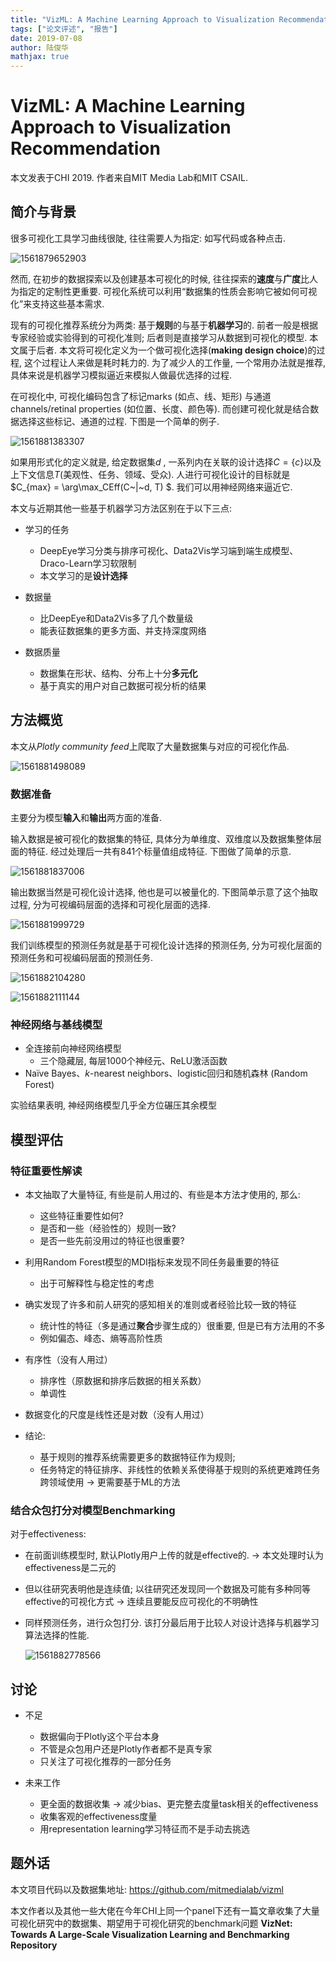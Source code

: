 ```yaml
---
title: "VizML: A Machine Learning Approach to Visualization Recommendation"
tags: ["论文评述", "报告"]
date: 2019-07-08
author: 陆俊华
mathjax: true
---
```


# VizML: A Machine Learning Approach to Visualization Recommendation
本文发表于CHI 2019. 作者来自MIT Media Lab和MIT CSAIL.

## 简介与背景

很多可视化工具学习曲线很陡, 往往需要人为指定: 如写代码或各种点击.

![1561879652903](http://www.cad.zju.edu.cn/home/vagblog/images/20190708/1561879652903.png)

然而, 在初步的数据探索以及创建基本可视化的时候, 往往探索的**速度**与**广度**比人为指定的定制性更重要. 可视化系统可以利用“数据集的性质会影响它被如何可视化”来支持这些基本需求.

现有的可视化推荐系统分为两类: 基于**规则**的与基于**机器学习**的. 前者一般是根据专家经验或实验得到的可视化准则; 后者则是直接学习从数据到可视化的模型. 本文属于后者. 本文将可视化定义为一个做可视化选择(**making design choice**)的过程, 这个过程让人来做是耗时耗力的. 为了减少人的工作量, 一个常用办法就是推荐, 具体来说是机器学习模拟逼近来模拟人做最优选择的过程.

在可视化中, 可视化编码包含了标记marks (如点、线、矩形) 与通道channels/retinal properties (如位置、长度、颜色等). 而创建可视化就是结合数据选择这些标记、通道的过程. 下图是一个简单的例子.

![1561881383307](http://www.cad.zju.edu.cn/home/vagblog/images/20190708/1561881383307.png)

如果用形式化的定义就是, 给定数据集$d$ , 一系列内在关联的设计选择$C=\{c\}$以及上下文信息$T$(美观性、任务、领域、受众). 人进行可视化设计的目标就是$C_{max} = \arg\max_CEff(C~|~d, T) $. 我们可以用神经网络来逼近它.

本文与近期其他一些基于机器学习方法区别在于以下三点:

- 学习的任务
  - DeepEye学习分类与排序可视化、Data2Vis学习端到端生成模型、Draco-Learn学习软限制
  - 本文学习的是**设计选择**

- 数据量
  - 比DeepEye和Data2Vis多了几个数量级
  - 能表征数据集的更多方面、并支持深度网络

- 数据质量
  - 数据集在形状、结构、分布上十分**多元化**
  - 基于真实的用户对自己数据可视分析的结果

## 方法概览

本文从*Plotly community feed*上爬取了大量数据集与对应的可视化作品.

![1561881498089](http://www.cad.zju.edu.cn/home/vagblog/images/20190708/1561881498089.png)

### 数据准备

主要分为模型**输入**和**输出**两方面的准备. 

输入数据是被可视化的数据集的特征, 具体分为单维度、双维度以及数据集整体层面的特征. 经过处理后一共有841个标量值组成特征. 下图做了简单的示意.

![1561881837006](http://www.cad.zju.edu.cn/home/vagblog/images/20190708/1561881837006.png)

输出数据当然是可视化设计选择, 他也是可以被量化的. 下图简单示意了这个抽取过程, 分为可视编码层面的选择和可视化层面的选择.

![1561881999729](http://www.cad.zju.edu.cn/home/vagblog/images/20190708/1561881999729.png)

我们训练模型的预测任务就是基于可视化设计选择的预测任务, 分为可视化层面的预测任务和可视编码层面的预测任务.

![1561882104280](http://www.cad.zju.edu.cn/home/vagblog/images/20190708/1561882104280.png)

![1561882111144](http://www.cad.zju.edu.cn/home/vagblog/images/20190708/1561882111144.png)

### 神经网络与基线模型

- 全连接前向神经网络模型
  - 三个隐藏层, 每层1000个神经元、ReLU激活函数
- Naïve Bayes、*k*-nearest neighbors、logistic回归和随机森林 (Random Forest)

实验结果表明, 神经网络模型几乎全方位碾压其余模型

## 模型评估

### 特征重要性解读

- 本文抽取了大量特征, 有些是前人用过的、有些是本方法才使用的, 那么: 
  - 这些特征重要性如何? 
  - 是否和一些（经验性的）规则一致? 
  - 是否一些先前没用过的特征也很重要? 

- 利用Random Forest模型的MDI指标来发现不同任务最重要的特征
  - 出于可解释性与稳定性的考虑

- 确实发现了许多和前人研究的感知相关的准则或者经验比较一致的特征
  - 统计性的特征（多是通过**聚合**步骤生成的）很重要, 但是已有方法用的不多
  - 例如偏态、峰态、熵等高阶性质

- 有序性（没有人用过）
  - 排序性（原数据和排序后数据的相关系数）
  - 单调性

- 数据变化的尺度是线性还是对数（没有人用过）

- 结论: 
  - 基于规则的推荐系统需要更多的数据特征作为规则;
  - 任务特定的特征排序、非线性的依赖关系使得基于规则的系统更难跨任务跨领域使用 → 更需要基于ML的方法

### 结合众包打分对模型**Benchmarking** 

对于effectiveness: 

- 在前面训练模型时, 默认Plotly用户上传的就是effective的. →  本文处理时认为effectiveness是二元的

- 但以往研究表明他是连续值; 以往研究还发现同一个数据及可能有多种同等effective的可视化方式 → 连续且要能反应可视化的不明确性

- 同样预测任务，进行众包打分. 该打分最后用于比较人对设计选择与机器学习算法选择的性能.

  ![1561882778566](http://www.cad.zju.edu.cn/home/vagblog/images/20190708/1561882778566.png)

## 讨论

- 不足
  - 数据偏向于Plotly这个平台本身
  - 不管是众包用户还是Plotly作者都不是真专家
  - 只关注了可视化推荐的一部分任务

- 未来工作
  - 更全面的数据收集 → 减少bias、更完整去度量task相关的effectiveness
  - 收集客观的effectiveness度量
  - 用representation learning学习特征而不是手动去挑选

## 题外话

本文项目代码以及数据集地址: https://github.com/mitmedialab/vizml

本文作者以及其他一些大佬在今年CHI上同一个panel下还有一篇文章收集了大量可视化研究中的数据集、期望用于可视化研究的benchmark问题 **VizNet: Towards A Large-Scale Visualization Learning and Benchmarking Repository**  